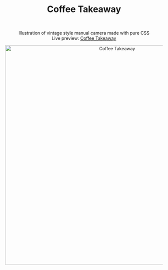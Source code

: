 <h1 align="center">Coffee Takeaway</h1><br>
<p align="center">Illustration of vintage style manual camera made with pure CSS<br>
Live preview: <a href="https://themalni.github.io/coffee_takeaway">Coffee Takeaway</a><br>

<p align="center">
<img src="https://cloud.githubusercontent.com/assets/12295765/24057753/bdba03a2-0b48-11e7-9419-301a62f6a125.png" width="700" alt="Coffee Takeaway"></p>
